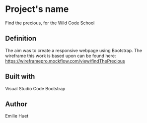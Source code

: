 # Project's name
Find the precious, for the Wild Code School

## Definition
The aim was to create a responsive webpage using Bootstrap. The wireframe this work is based upon can be found here: https://wireframepro.mockflow.com/view/findThePrecious

## Built with
Visual Studio Code
Bootstrap

## Author
Emilie Huet
